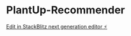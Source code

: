 # PlantUp-Recommender

[Edit in StackBlitz next generation editor ⚡️](https://stackblitz.com/~/github.com/Shubhamrrawat/PlantUp-Recommender)